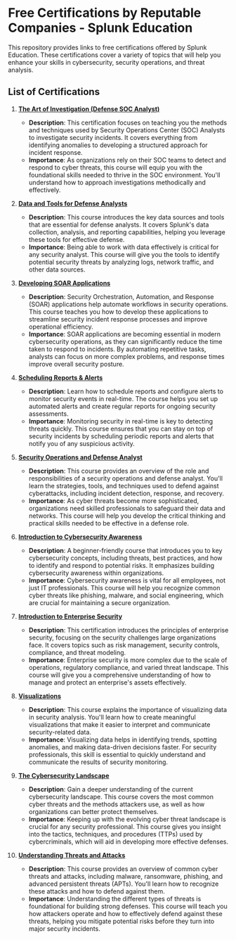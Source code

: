 # Free Certifications by Reputable Companies - Splunk Education

This repository provides links to free certifications offered by Splunk Education. These certifications cover a variety of topics that will help you enhance your skills in cybersecurity, security operations, and threat analysis.

## List of Certifications

1. **[The Art of Investigation (Defense SOC Analyst)](https://lnkd.in/gFd8x57P)**
   - **Description**: This certification focuses on teaching you the methods and techniques used by Security Operations Center (SOC) Analysts to investigate security incidents. It covers everything from identifying anomalies to developing a structured approach for incident response.
   - **Importance**: As organizations rely on their SOC teams to detect and respond to cyber threats, this course will equip you with the foundational skills needed to thrive in the SOC environment. You'll understand how to approach investigations methodically and effectively.

2. **[Data and Tools for Defense Analysts](https://lnkd.in/gGVEYgRr)**
   - **Description**: This course introduces the key data sources and tools that are essential for defense analysts. It covers Splunk's data collection, analysis, and reporting capabilities, helping you leverage these tools for effective defense.
   - **Importance**: Being able to work with data effectively is critical for any security analyst. This course will give you the tools to identify potential security threats by analyzing logs, network traffic, and other data sources.

3. **[Developing SOAR Applications](https://lnkd.in/g_WqDjT8)**
   - **Description**: Security Orchestration, Automation, and Response (SOAR) applications help automate workflows in security operations. This course teaches you how to develop these applications to streamline security incident response processes and improve operational efficiency.
   - **Importance**: SOAR applications are becoming essential in modern cybersecurity operations, as they can significantly reduce the time taken to respond to incidents. By automating repetitive tasks, analysts can focus on more complex problems, and response times improve overall security posture.

4. **[Scheduling Reports & Alerts](https://lnkd.in/gJa9Bsbe)**
   - **Description**: Learn how to schedule reports and configure alerts to monitor security events in real-time. The course helps you set up automated alerts and create regular reports for ongoing security assessments.
   - **Importance**: Monitoring security in real-time is key to detecting threats quickly. This course ensures that you can stay on top of security incidents by scheduling periodic reports and alerts that notify you of any suspicious activity.

5. **[Security Operations and Defense Analyst](https://lnkd.in/gKWFq6pn)**
   - **Description**: This course provides an overview of the role and responsibilities of a security operations and defense analyst. You'll learn the strategies, tools, and techniques used to defend against cyberattacks, including incident detection, response, and recovery.
   - **Importance**: As cyber threats become more sophisticated, organizations need skilled professionals to safeguard their data and networks. This course will help you develop the critical thinking and practical skills needed to be effective in a defense role.

6. **[Introduction to Cybersecurity Awareness](https://lnkd.in/gXFUYwrN)**
   - **Description**: A beginner-friendly course that introduces you to key cybersecurity concepts, including threats, best practices, and how to identify and respond to potential risks. It emphasizes building cybersecurity awareness within organizations.
   - **Importance**: Cybersecurity awareness is vital for all employees, not just IT professionals. This course will help you recognize common cyber threats like phishing, malware, and social engineering, which are crucial for maintaining a secure organization.

7. **[Introduction to Enterprise Security](https://lnkd.in/gDhScUjz)**
   - **Description**: This certification introduces the principles of enterprise security, focusing on the security challenges large organizations face. It covers topics such as risk management, security controls, compliance, and threat modeling.
   - **Importance**: Enterprise security is more complex due to the scale of operations, regulatory compliance, and varied threat landscape. This course will give you a comprehensive understanding of how to manage and protect an enterprise's assets effectively.

8. **[Visualizations](https://lnkd.in/g2GSfJGj)**
   - **Description**: This course explains the importance of visualizing data in security analysis. You'll learn how to create meaningful visualizations that make it easier to interpret and communicate security-related data.
   - **Importance**: Visualizing data helps in identifying trends, spotting anomalies, and making data-driven decisions faster. For security professionals, this skill is essential to quickly understand and communicate the results of security monitoring.

9. **[The Cybersecurity Landscape](https://lnkd.in/g7TPZnHS)**
   - **Description**: Gain a deeper understanding of the current cybersecurity landscape. This course covers the most common cyber threats and the methods attackers use, as well as how organizations can better protect themselves.
   - **Importance**: Keeping up with the evolving cyber threat landscape is crucial for any security professional. This course gives you insight into the tactics, techniques, and procedures (TTPs) used by cybercriminals, which will aid in developing more effective defenses.

10. **[Understanding Threats and Attacks](https://lnkd.in/gjzjpkbH)**
    - **Description**: This course provides an overview of common cyber threats and attacks, including malware, ransomware, phishing, and advanced persistent threats (APTs). You'll learn how to recognize these attacks and how to defend against them.
    - **Importance**: Understanding the different types of threats is foundational for building strong defenses. This course will teach you how attackers operate and how to effectively defend against these threats, helping you mitigate potential risks before they turn into major security incidents.

